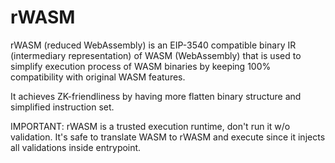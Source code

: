 # rWASM

rWASM (reduced WebAssembly) is an EIP-3540 compatible binary IR (intermediary representation) of WASM (WebAssembly) that is used to simplify execution process of WASM binaries by keeping 100% compatibility with original WASM features.

It achieves ZK-friendliness by having more flatten binary structure and simplified instruction set.

IMPORTANT: rWASM is a trusted execution runtime, don't run it w/o validation.
It's safe to translate WASM to rWASM and execute since it injects all validations inside entrypoint. 